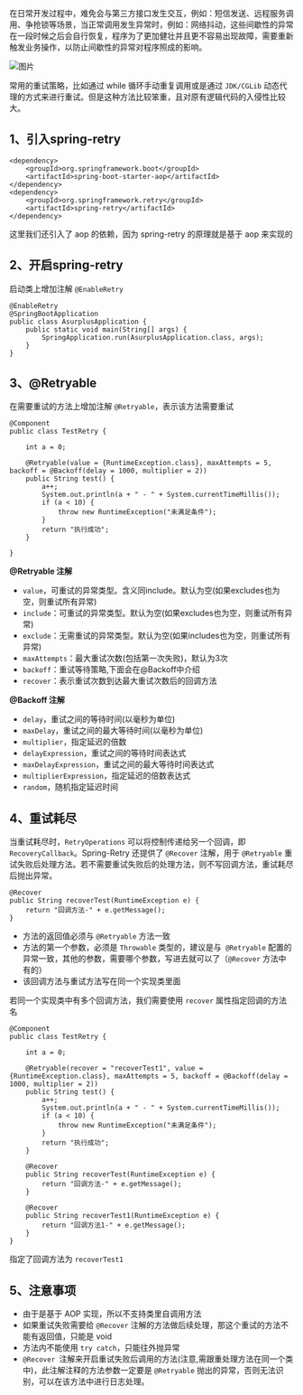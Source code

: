 在日常开发过程中，难免会与第三方接口发生交互，例如：短信发送、远程服务调用、争抢锁等场景，当正常调用发生异常时，例如：网络抖动，这些间歇性的异常在一段时候之后会自行恢复，程序为了更加健壮并且更不容易出现故障，需要重新触发业务操作，以防止间歇性的异常对程序照成的影响。

![图片](https://mmbiz.qpic.cn/mmbiz_jpg/j0ROiac4adEvr9vKmW8J1YjPibibHlz6LcaoD3PdZ3ZX7S5sFJ0KdTZCo4uoGRsXM4sfSSlbRByzIG5axVRoQxVvw/640?wx_fmt=jpeg&wxfrom=5&wx_lazy=1&wx_co=1)

常用的重试策略，比如通过 while 循环手动重复调用或是通过 `JDK/CGLib` 动态代理的方式来进行重试。但是这种方法比较笨重，且对原有逻辑代码的入侵性比较大。

## 1、引入spring-retry

```
<dependency>
    <groupId>org.springframework.boot</groupId>
    <artifactId>spring-boot-starter-aop</artifactId>
</dependency>
<dependency>
    <groupId>org.springframework.retry</groupId>
    <artifactId>spring-retry</artifactId>
</dependency>
```

这里我们还引入了 aop 的依赖，因为 spring-retry 的原理就是基于 aop 来实现的

## 2、开启spring-retry

启动类上增加注解 `@EnableRetry`

```
@EnableRetry
@SpringBootApplication
public class AsurplusApplication {
    public static void main(String[] args) {
        SpringApplication.run(AsurplusApplication.class, args);
    }
}
```

## 3、@Retryable

在需要重试的方法上增加注解 `@Retryable`，表示该方法需要重试

```
@Component
public class TestRetry {

    int a = 0;

    @Retryable(value = {RuntimeException.class}, maxAttempts = 5, backoff = @Backoff(delay = 1000, multiplier = 2))
    public String test() {
        a++;
        System.out.println(a + " - " + System.currentTimeMillis());
        if (a < 10) {
            throw new RuntimeException("未满足条件");
        }
        return "执行成功";
    }

}
```

**@Retryable 注解**

- `value`，可重试的异常类型。含义同include。默认为空(如果excludes也为空，则重试所有异常)
- `include`：可重试的异常类型。默认为空(如果excludes也为空，则重试所有异常)
- `exclude`：无需重试的异常类型。默认为空(如果includes也为空，则重试所有异常)
- `maxAttempts`：最大重试次数(包括第一次失败)，默认为3次
- `backoff`：重试等待策略,下面会在@Backoff中介绍
- `recover`：表示重试次数到达最大重试次数后的回调方法

**@Backoff 注解**

- `delay`，重试之间的等待时间(以毫秒为单位)
- `maxDelay`，重试之间的最大等待时间(以毫秒为单位)
- `multiplier`，指定延迟的倍数
- `delayExpression`，重试之间的等待时间表达式
- `maxDelayExpression`，重试之间的最大等待时间表达式
- `multiplierExpression`，指定延迟的倍数表达式
- `random`，随机指定延迟时间

## 4、重试耗尽

当重试耗尽时，`RetryOperations` 可以将控制传递给另一个回调，即 `RecoveryCallback`。Spring-Retry 还提供了 `@Recover` 注解，用于 `@Retryable` 重试失败后处理方法。若不需要重试失败后的处理方法，则不写回调方法，重试耗尽后抛出异常。

```
@Recover
public String recoverTest(RuntimeException e) {
    return "回调方法-" + e.getMessage();
}
```

- 方法的返回值必须与 `@Retryable` 方法一致
- 方法的第一个参数，必须是 `Throwable` 类型的，建议是与` @Retryable` 配置的异常一致，其他的参数，需要哪个参数，写进去就可以了（`@Recover` 方法中有的）
- 该回调方法与重试方法写在同一个实现类里面

若同一个实现类中有多个回调方法，我们需要使用 `recover` 属性指定回调的方法名

```
@Component
public class TestRetry {

    int a = 0;

    @Retryable(recover = "recoverTest1", value = {RuntimeException.class}, maxAttempts = 5, backoff = @Backoff(delay = 1000, multiplier = 2))
    public String test() {
        a++;
        System.out.println(a + " - " + System.currentTimeMillis());
        if (a < 10) {
            throw new RuntimeException("未满足条件");
        }
        return "执行成功";
    }

    @Recover
    public String recoverTest(RuntimeException e) {
        return "回调方法-" + e.getMessage();
    }

    @Recover
    public String recoverTest1(RuntimeException e) {
        return "回调方法1-" + e.getMessage();
    }
}
```

指定了回调方法为 `recoverTest1`

## 5、注意事项

- 由于是基于 AOP 实现，所以不支持类里自调用方法
- 如果重试失败需要给 `@Recover` 注解的方法做后续处理，那这个重试的方法不能有返回值，只能是 void
- 方法内不能使用 `try catch`，只能往外抛异常
- `@Recover `注解来开启重试失败后调用的方法(注意,需跟重处理方法在同一个类中)，此注解注释的方法参数一定要是 `@Retryable` 抛出的异常，否则无法识别，可以在该方法中进行日志处理。